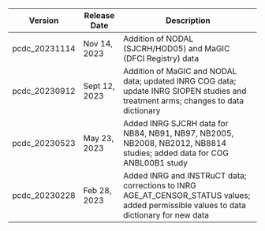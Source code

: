 | Version | Release Date   | Description |
| ------- | -------------- | ----------------------------|
| pcdc_20231114 | Nov 14, 2023 | Addition of NODAL (SJCRH/HOD05) and MaGIC (DFCI Registry) data |
| pcdc_20230912 | Sept 12, 2023 | Addition of MaGIC and NODAL data; updated INRG COG data; update INRG SIOPEN studies and treatment arms; changes to data dictionary |
| pcdc_20230523 | May 23, 2023 | Added INRG SJCRH data for NB84, NB91, NB97, NB2005, NB2008, NB2012, NB8814 studies; added data for COG ANBL00B1 study |
| pcdc_20230228 | Feb 28, 2023 | Added INRG and INSTRuCT data; corrections to INRG AGE_AT_CENSOR_STATUS values; added permissible values to data dictionary for new data |